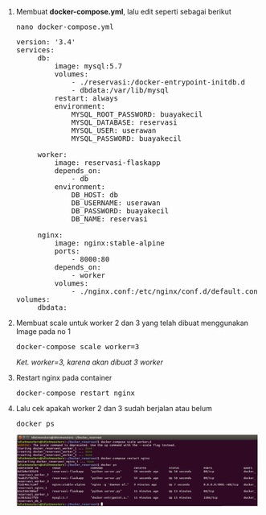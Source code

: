 1. Membuat <b>docker-compose.yml</b>, lalu edit seperti sebagai berikut
    <pre>nano docker-compose.yml</pre>
    
    <pre>version: '3.4'
   services:
        db:
            image: mysql:5.7
            volumes:
                - ./reservasi:/docker-entrypoint-initdb.d
                - dbdata:/var/lib/mysql
            restart: always
            environment:
                MYSQL_ROOT_PASSWORD: buayakecil
                MYSQL_DATABASE: reservasi
                MYSQL_USER: userawan
                MYSQL_PASSWORD: buayakecil

        worker:
            image: reservasi-flaskapp
            depends_on:
                - db
            environment:
                DB_HOST: db
                DB_USERNAME: userawan
                DB_PASSWORD: buayakecil
                DB_NAME: reservasi

        nginx:
            image: nginx:stable-alpine
            ports:
                - 8000:80
            depends_on:
                - worker
            volumes:
                - ./nginx.conf:/etc/nginx/conf.d/default.conf:ro
   volumes:
        dbdata:</pre>
2. Membuat scale untuk worker 2 dan 3 yang telah dibuat menggunakan Image pada no 1
    <pre>docker-compose scale worker=3</pre>
      <i>Ket. worker=3, karena akan dibuat 3 worker</i>
3. Restart nginx pada container
    <pre>docker-compose restart nginx</pre>
4. Lalu cek apakah worker 2 dan 3 sudah berjalan atau belum
    <pre>docker ps</pre>
    
    <img src="https://github.com/rahajengdwi/CLoud2018/blob/master/Docker/image/dockerworker.png">
